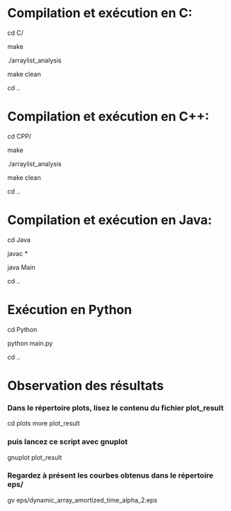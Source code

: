 # Compilation et exécution en C:

cd C/

make

./arraylist_analysis

make clean

cd ..

# Compilation et exécution en C++:

cd CPP/

make

./arraylist_analysis

make clean

cd ..

# Compilation et exécution en Java:

cd Java

javac *

java Main

cd ..

# Exécution en Python

cd Python

python main.py

cd ..

# Observation des résultats
### Dans le répertoire plots, lisez le contenu du fichier plot_result

cd plots
more plot_result

### puis lancez ce script avec gnuplot

gnuplot plot_result

### Regardez à présent les courbes obtenus dans le répertoire eps/

gv eps/dynamic_array_amortized_time_alpha_2.eps

